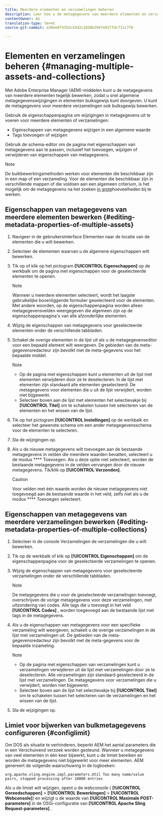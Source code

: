 ```yaml
---
title: Meerdere elementen en verzamelingen beheren
description: Leer hoe u de metagegevens van meerdere elementen en verzamelingen tegelijk kunt bewerken om snel algemene wijzigingen in metagegevens door te geven.
contentOwner: AG
translation-type: tm+mt
source-git-commit: a39ee0f435dc43d2c2830b2947e91ffdcf11c7f6

---
```



# Elementen en verzamelingen beheren {#managing-multiple-assets-and-collections}

Met Adobe Enterprise Manager (AEM)-middelen kunt u de metagegevens van meerdere elementen tegelijk bewerken, zodat u snel algemene metagegevenswijzigingen in elementen bulksgewijs kunt doorgeven. U kunt de metagegevens voor meerdere verzamelingen ook bulksgewijs bewerken.

Gebruik de eigenschappenpagina om wijzigingen in metagegevens uit te voeren voor meerdere elementen of verzamelingen:

* Eigenschappen van metagegevens wijzigen in een algemene waarde
* Tags toevoegen of wijzigen

Gebruik de schema-editor om de pagina met eigenschappen van metagegevens aan te passen, inclusief het toevoegen, wijzigen of verwijderen van eigenschappen van metagegevens.

>[!NOTE]
>
>De bulkbewerkingsmethoden werken voor elementen die beschikbaar zijn in een map of een verzameling. Voor de elementen die beschikbaar zijn in verschillende mappen of die voldoen aan een algemeen criterium, is het mogelijk om de metagegevens na het zoeken [in grote](search-assets.md#metadataupdates)hoeveelheden bij te werken.

## Eigenschappen van metagegevens van meerdere elementen bewerken {#editing-metadata-properties-of-multiple-assets}

1. Navigeer in de gebruikersinterface Elementen naar de locatie van de elementen die u wilt bewerken.
1. Selecteer de elementen waarvan u de algemene eigenschappen wilt bewerken.
1. Tik op of klik op het pictogram **[!UICONTROL Eigenschappen]** op de werkbalk om de pagina met eigenschappen voor de geselecteerde elementen te openen.

   >[!NOTE]
   >
   >Wanneer u meerdere elementen selecteert, wordt het laagste gebruikelijke bovenliggende formulier geselecteerd voor de elementen. Met andere woorden, op de eigenschappenpagina worden alleen metagegevensvelden weergegeven die algemeen zijn op de eigenschappenpagina&#39;s van alle afzonderlijke elementen.

1. Wijzig de eigenschappen van metagegevens voor geselecteerde elementen onder de verschillende tabbladen.
1. Schakel de overige elementen in de lijst uit als u de metagegevenseditor voor een bepaald element wilt weergeven. De gebieden van de meta-gegevensredacteur zijn bevolkt met de meta-gegevens voor het bepaalde middel.

   >[!NOTE]
   >
   >* Op de pagina met eigenschappen kunt u elementen uit de lijst met elementen verwijderen door ze te deselecteren. In de lijst met elementen zijn standaard alle elementen geselecteerd. De metagegevens voor elementen die u uit de lijst verwijdert, worden niet bijgewerkt.
   >* Selecteer boven aan de lijst met elementen het selectievakje bij **[!UICONTROL Titel]** om te schakelen tussen het selecteren van de elementen en het wissen van de lijst.


1. Tik op het pictogram **[!UICONTROL Instellingen]** op de werkbalk en selecteer het gewenste schema om een ander metagegevensschema voor de elementen te selecteren.
1. Sla de wijzigingen op.
1. Als u de nieuwe metagegevens wilt toevoegen aan de bestaande metagegevens in velden die meerdere waarden bevatten, selecteert u de modus **** Toevoegen. Als u deze optie niet selecteert, worden de bestaande metagegevens in de velden vervangen door de nieuwe metagegevens. Tik/klik op **[!UICONTROL Verzenden]**.

   >[!CAUTION]
   >
   >Voor velden met één waarde worden de nieuwe metagegevens niet toegevoegd aan de bestaande waarde in het veld, zelfs niet als u de modus **** Toevoegen selecteert.

## Eigenschappen van metagegevens van meerdere verzamelingen bewerken {#editing-metadata-properties-of-multiple-collections}

1. Selecteer in de console Verzamelingen de verzamelingen die u wilt bewerken.
1. Tik op de werkbalk of klik op **[!UICONTROL Eigenschappen]** om de eigenschappenpagina voor de geselecteerde verzamelingen te openen.
1. Wijzig de eigenschappen van metagegevens voor geselecteerde verzamelingen onder de verschillende tabbladen.

   >[!NOTE]
   >
   >De metagegevens die u voor de geselecteerde verzamelingen toevoegt, overschrijven de vorige metagegevens voor deze verzamelingen, met uitzondering van codes. Alle tags die u toevoegt in het veld **[!UICONTROL Codes]** , worden toegevoegd aan de bestaande lijst met tags in de metagegevens.

1. Als u de eigenschappen van metagegevens voor een specifieke verzameling wilt weergeven, schakelt u de overige verzamelingen in de lijst met verzamelingen uit. De gebieden van de meta-gegevensredacteur zijn bevolkt met de meta-gegevens voor de bepaalde inzameling.

   >[!NOTE]
   >
   >* Op de pagina met eigenschappen van verzamelingen kunt u verzamelingen verwijderen uit de lijst met verzamelingen door ze te deselecteren. Alle verzamelingen zijn standaard geselecteerd in de lijst met verzamelingen. De metagegevens voor verzamelingen die u verwijdert, worden niet bijgewerkt.
   >* Selecteer boven aan de lijst het selectievakje bij **[!UICONTROL Titel]** om te schakelen tussen het selecteren van de verzamelingen en het wissen van de lijst.


1. Sla de wijzigingen op.

## Limiet voor bijwerken van bulkmetagegevens configureren {#configlimit}

Om DOS als situatie te verhinderen, beperkt AEM het aantal parameters die in een Verschuivend verzoek worden gesteund. Wanneer u metagegevens van veel elementen in één keer bijwerkt, kunt u de limiet bereiken en worden de metagegevens niet bijgewerkt voor meer elementen. AEM genereert de volgende waarschuwing in de logboeken:

`org.apache.sling.engine.impl.parameters.Util Too many name/value pairs, stopped processing after 10000 entries`

Als u de limiet wilt wijzigen, opent u de webconsole ( **[!UICONTROL Gereedschappen]** > **[!UICONTROL Bewerkingen]** > **[!UICONTROL Webconsole]**) en wijzigt u de waarde van **[!UICONTROL Maximale POST-parameters]** in de OSGi-configuratie van **[!UICONTROL Apache Sling Request-parameters]** .
